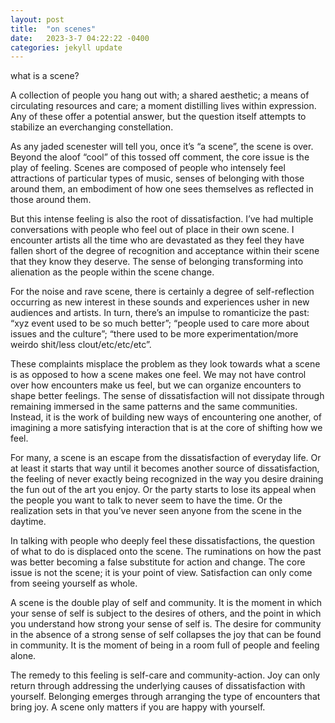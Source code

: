 ```yaml
---
layout: post
title:  "on scenes"
date:   2023-3-7 04:22:22 -0400
categories: jekyll update
---
```

what is a scene? 

A collection of people you hang out with; a shared aesthetic; a means of circulating resources and care; a moment distilling lives within expression. Any of these offer a potential answer, but the question itself attempts to stabilize an everchanging constellation.

As any jaded scenester will tell you, once it’s “a scene”, the scene is over. Beyond the aloof “cool” of this tossed off comment, the core issue is the play of feeling. Scenes are composed of people who intensely feel attractions of particular types of music, senses of belonging with those around them, an embodiment of how one sees themselves as reflected in those around them. 

But this intense feeling is also the root of dissatisfaction. I’ve had multiple conversations with people who feel out of place in their own scene. I encounter artists all the time who are devastated as they feel they have fallen short of the degree of recognition and acceptance within their scene that they know they deserve. The sense of belonging transforming into alienation as the people within the scene change.

For the noise and rave scene, there is certainly a degree of self-reflection occurring as new interest in these sounds and experiences usher in new audiences and artists. In turn, there’s an impulse to romanticize the past: “xyz event used to be so much better”; “people used to care more about issues and the culture”; “there used to be more experimentation/more weirdo shit/less clout/etc/etc/etc”. 

These complaints misplace the problem as they look towards what a scene is as opposed to how a scene makes one feel. We may not have control over how encounters make us feel, but we can organize encounters to shape better feelings. The sense of dissatisfaction will not dissipate through remaining immersed in the same patterns and the same communities. Instead, it is the work of building new ways of encountering one another, of imagining a more satisfying interaction that is at the core of shifting how we feel. 

For many, a scene is an escape from the dissatisfaction of everyday life. Or at least it starts that way until it becomes another source of dissatisfaction, the feeling of never exactly being recognized in the way you desire draining the fun out of the art you enjoy. Or the party starts to lose its appeal when the people you want to talk to never seem to have the time. Or the realization sets in that you’ve never seen anyone from the scene in the daytime. 

In talking with people who deeply feel these dissatisfactions, the question of what to do is displaced onto the scene. The ruminations on how the past was better becoming a false substitute for action and change. The core issue is not the scene; it is your point of view. Satisfaction can only come from seeing yourself as whole. 

A scene is the double play of self and community. It is the moment in which your sense of self is subject to the desires of others, and the point in which you understand how strong your sense of self is. The desire for community in the absence of a strong sense of self collapses the joy that can be found in community. It is the moment of being in a room full of people and feeling alone. 

The remedy to this feeling is self-care and community-action. Joy can only return through addressing the underlying causes of dissatisfaction with yourself. Belonging emerges through arranging the type of encounters that bring joy. A scene only matters if you are happy with yourself. 

